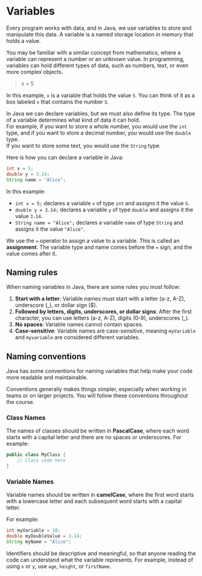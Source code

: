 # Variables

Every program works with data, and in Java, we use variables to store and manipulate this data. A variable is a named storage location in memory that holds a value.

You may be familiar with a similar concept from mathematics, where a variable can represent a number or an unknown value. In programming, variables can hold different types of data, such as numbers, text, or even more complex objects.

> x = 5

In this example, `x` is a variable that holds the value `5`. You can think of it as a box labeled `x` that contains the number `5`.

In Java we can declare variables, but we must also define its type. The type of a variable determines what kind of data it can hold.\
For example, if you want to store a whole number, you would use the `int` type, and if you want to store a decimal number, you would use the `double` type.\
If you want to store some text, you would use the `String` type.

Here is how you can declare a variable in Java:

```java
int x = 5; 
double y = 3.14; 
String name = "Alice"; 
```

In this example:
- `int x = 5;` declares a variable `x` of type `int` and assigns it the value `5`.
- `double y = 3.14;` declares a variable `y` of type `double` and assigns it the value `3.14`.
- `String name = "Alice";` declares a variable `name` of type `String` and assigns it the value `"Alice"`.

We use the `=` operator to assign a value to a variable. This is called an **assignment**. The variable type and name comes before the `=` sign, and the value comes after it.

## Naming rules

When naming variables in Java, there are some rules you must follow:
1. **Start with a letter**: Variable names must start with a letter (a-z, A-Z), underscore (_), or dollar sign ($).
2. **Followed by letters, digits, underscores, or dollar signs**: After the first character, you can use letters (a-z, A-Z), digits (0-9), underscores (_).
3. **No spaces**: Variable names cannot contain spaces.
4. **Case-sensitive**: Variable names are case-sensitive, meaning `myVariable` and `myvariable` are considered different variables.

## Naming conventions
Java has some conventions for naming variables that help make your code more readable and maintainable. 

Conventions generally makes things simpler, especially when working in teams or on larger projects. You will follow these conventions throughout the course.

### Class Names

The names of classes should be written in **PascalCase**, where each word starts with a capital letter and there are no spaces or underscores. For example:
```java
public class MyClass {
    // Class code here
}
```

### Variable Names
Variable names should be written in **camelCase**, where the first word starts with a lowercase letter and each subsequent word starts with a capital letter. 

For example:

```java
int myVariable = 10;
double myDoubleValue = 3.14;
String myName = "Alice";
```

Identifiers should be descriptive and meaningful, so that anyone reading the code can understand what the variable represents. For example, instead of using `x` or `y`, use `age`, `height`, or `firstName`.


